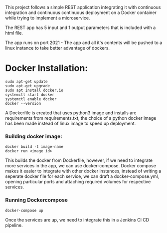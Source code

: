 This project follows a simple REST application integrating it with continuous integration and continuous continuous deployment on a Docker container while trying to implement a microservice.  

The REST app has 5 input and 1 output parameters that is included with a html file.

The app runs on port 2021 - The app and all it's contents will be pushed to a linux instance to take better advantage of dockers.

# Docker Installation: 
```
sudo apt-get update
sudo apt-get upgrade
sudo apt install docker.io
systemctl start docker
systemctl enable docker
docker --version
```

A Dockerfile is created that uses python3 image and installs are requirements from requirements.txt, the choice of a python docker image has been made instead of linux image to
speed up deployment.

### Building docker image:
```
docker build -t image-name
docker run <image id>
```

This builds the docker from Dockerfile, however, if we need to integrate more services in the app, we can use docker-compose.
Docker compose makes it easier to integrate with other docker instances, instead of writing a seperate docker file for each service, we can draft a docker-compose.yml, opening
particular ports and attaching required volumes for respective services.

### Running Dockercompose
```
docker-compose up
```

Once the services are up, we need to integrate this in a Jenkins CI CD pipeline. 
